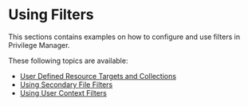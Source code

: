 [title]: # (Using Filters)
[tags]: # (application control, policies)
[priority]: # (5001)
# Using Filters

This sections contains examples on how to configure and use filters in Privilege Manager.

These following topics are available:

* [User Defined Resource Targets and Collections](resource-filters.md)
* [Using Secondary File Filters](secondaryfilefilters.md)
* [Using User Context Filters](user-context.md)

